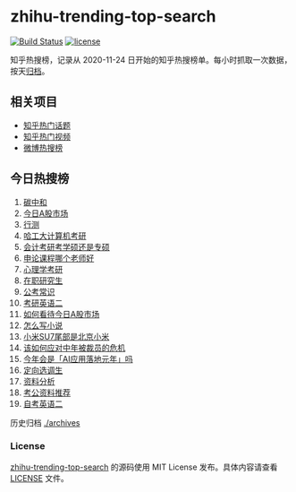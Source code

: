 # zhihu-trending-top-search

[![Build Status](https://github.com/justjavac/zhihu-trending-top-search/workflows/ci/badge.svg?branch=main)](https://github.com/justjavac/zhihu-trending-top-search/actions)
[![license](https://img.shields.io/github/license/justjavac/zhihu-trending-top-search)](https://github.com/justjavac/zhihu-trending-top-search/blob/main/LICENSE)

知乎热搜榜，记录从 2020-11-24 日开始的知乎热搜榜单。每小时抓取一次数据，按天[归档](./archives)。

## 相关项目

- [知乎热门话题](https://github.com/justjavac/zhihu-trending-hot-questions)
- [知乎热门视频](https://github.com/justjavac/zhihu-trending-hot-video)
- [微博热搜榜](https://github.com/justjavac/weibo-trending-hot-search)

## 今日热搜榜

<!-- BEGIN -->
<!-- 最后更新时间 Fri Apr 19 2024 17:07:45 GMT+0800 (China Standard Time) -->

1. [碳中和](https://www.zhihu.com/search?q=%E7%A2%B3%E4%B8%AD%E5%92%8C)
1. [今日A股市场](https://www.zhihu.com/search?q=%E4%BB%8A%E6%97%A5A%E8%82%A1%E5%B8%82%E5%9C%BA)
1. [行测](https://www.zhihu.com/search?q=%E8%A1%8C%E6%B5%8B)
1. [哈工大计算机考研](https://www.zhihu.com/search?q=%E5%93%88%E5%B7%A5%E5%A4%A7%E8%AE%A1%E7%AE%97%E6%9C%BA%E8%80%83%E7%A0%94)
1. [会计考研考学硕还是专硕](https://www.zhihu.com/search?q=%E4%BC%9A%E8%AE%A1%E8%80%83%E7%A0%94%E8%80%83%E5%AD%A6%E7%A1%95%E8%BF%98%E6%98%AF%E4%B8%93%E7%A1%95)
1. [申论课程哪个老师好](https://www.zhihu.com/search?q=%E7%94%B3%E8%AE%BA%E8%AF%BE%E7%A8%8B%E5%93%AA%E4%B8%AA%E8%80%81%E5%B8%88%E5%A5%BD)
1. [心理学考研](https://www.zhihu.com/search?q=%E5%BF%83%E7%90%86%E5%AD%A6%E8%80%83%E7%A0%94)
1. [在职研究生](https://www.zhihu.com/search?q=%E5%9C%A8%E8%81%8C%E7%A0%94%E7%A9%B6%E7%94%9F)
1. [公考常识](https://www.zhihu.com/search?q=%E5%85%AC%E8%80%83%E5%B8%B8%E8%AF%86)
1. [考研英语二](https://www.zhihu.com/search?q=%E8%80%83%E7%A0%94%E8%8B%B1%E8%AF%AD%E4%BA%8C)
1. [如何看待今日A股市场](https://www.zhihu.com/search?q=%E5%A6%82%E4%BD%95%E7%9C%8B%E5%BE%85%E4%BB%8A%E6%97%A5A%E8%82%A1%E5%B8%82%E5%9C%BA)
1. [怎么写小说](https://www.zhihu.com/search?q=%E6%80%8E%E4%B9%88%E5%86%99%E5%B0%8F%E8%AF%B4)
1. [小米SU7尾部是北京小米](https://www.zhihu.com/search?q=%E5%B0%8F%E7%B1%B3SU7%E5%B0%BE%E9%83%A8%E6%98%AF%E5%8C%97%E4%BA%AC%E5%B0%8F%E7%B1%B3)
1. [该如何应对中年被裁员的危机](https://www.zhihu.com/search?q=%E8%AF%A5%E5%A6%82%E4%BD%95%E5%BA%94%E5%AF%B9%E4%B8%AD%E5%B9%B4%E8%A2%AB%E8%A3%81%E5%91%98%E7%9A%84%E5%8D%B1%E6%9C%BA)
1. [今年会是「AI应用落地元年」吗](https://www.zhihu.com/search?q=%E4%BB%8A%E5%B9%B4%E4%BC%9A%E6%98%AF%E3%80%8CAI%E5%BA%94%E7%94%A8%E8%90%BD%E5%9C%B0%E5%85%83%E5%B9%B4%E3%80%8D%E5%90%97)
1. [定向选调生](https://www.zhihu.com/search?q=%E5%AE%9A%E5%90%91%E9%80%89%E8%B0%83%E7%94%9F)
1. [资料分析](https://www.zhihu.com/search?q=%E8%B5%84%E6%96%99%E5%88%86%E6%9E%90)
1. [考公资料推荐](https://www.zhihu.com/search?q=%E8%80%83%E5%85%AC%E8%B5%84%E6%96%99%E6%8E%A8%E8%8D%90)
1. [自考英语二](https://www.zhihu.com/search?q=%E8%87%AA%E8%80%83%E8%8B%B1%E8%AF%AD%E4%BA%8C)

<!-- END -->

历史归档 [./archives](./archives)

### License

[zhihu-trending-top-search](https://github.com/justjavac/zhihu-trending-top-search) 的源码使用 MIT License
发布。具体内容请查看 [LICENSE](./LICENSE) 文件。
